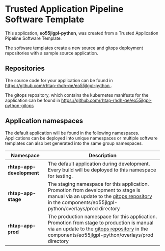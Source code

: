 # Trusted Application Pipeline Software Template

This application, **eo55jlgpl-python**, was created from a Trusted Application Pipeline Software Template.

The software templates create a new source and gitops deployment repositories with a sample source application. 

## Repositories

The source code for your application can be found in [https://github.com/rhtap-rhdh-qe/eo55jlgpl-python ](https://github.com/rhtap-rhdh-qe/eo55jlgpl-python ).
 
The gitops repository, which contains the kubernetes manifests for the application can be found in 
[https://github.com/rhtap-rhdh-qe/eo55jlgpl-python-gitops ](https://github.com/rhtap-rhdh-qe/eo55jlgpl-python-gitops ) 

## Application namespaces 

The default application will be found in the following namespaces. Applications can be deployed into unique namespaces or multiple software templates can also bet generated into the same group namespaces.  

|  Namespace   |  Description   |  
| -------- | -------- |   
| **rhtap-app-development** | The default application during development. Every build will be deployed to this namespace for testing. | 
| **rhtap-app-stage** | The staging namespace for this application. Promotion from development to stage is manual via an update to the [gitops repository](https://github.com/rhtap-rhdh-qe/eo55jlgpl-python-gitops ) in the components/eo55jlgpl-python/overlays/prod directory |  
| **rhtap-app-prod** | The production namespace for this application. Promotion from stage to production is manual via an update to the [gitops repository](https://github.com/rhtap-rhdh-qe/eo55jlgpl-python-gitops ) in the components/eo55jlgpl-python/overlays/prod directory | 